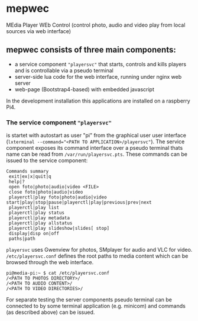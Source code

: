 # mepwec

MEdia Player WEb Control (control photo, audio and video play from local sources via web interface)

## mepwec consists of three main components:
* a service component `"playersvc"` that starts, controls and kills players and is controllable via a pseudo terminal
* server-side lua code for the web interface, running under nginx web server
* web-page (Bootstrap4-based) with embedded javascript

In the development installation this applications are installed on a raspberry Pi4.
### The service component `"playersvc"`
is startet with autostart as user "pi" from the graphical user user interface (`lxterminal --command="<PATH TO APPLICATION>/playersvc"`). The service component exposes its command interface over a pseudo terminal thats name can be read from `/var/run/playersvc.pts`. These commands can be issued to the service component:

```
Commands summary
 exit|ex|x|quit|q
 help|?
 open foto|photo|audio|video <FILE>
 close foto|photo|audio|video
 playerctl|play foto|photo|audio|video start|play|stop|pause|playerctl|play|previous|prev|next
 playerctl|play list
 playerctl|play status
 playerctl|play metadata
 playerctl|play allstatus
 playerctl|play slideshow|slides[ stop]
 display|disp on|off
 paths|path
```
`playersvc` uses Gwenview for photos, SMplayer for audio and VLC for video. `/etc/playersvc.conf` defines the root paths to media content which can be browsed through the web interface.
```
pi@media-pi:~ $ cat /etc/playersvc.conf 
/<PATH TO PHOTOS DIRECTORY>/
/<PATH TO AUDIO CONTENT>/
/<PATH TO VIDEO DIRECTORIES>/
```
For separate testing the server components pseudo terminal can be connected to by some terminal application (e.g. minicom) and commands (as described above) can be issued.

